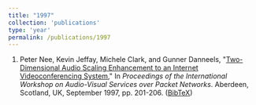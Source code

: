 ```yaml
---
title: "1997"
collection: 'publications'
type: 'year'
permalink: /publications/1997
---
```

1. Peter Nee, Kevin Jeffay, Michele Clark, and Gunner Danneels, "[Two-Dimensional Audio Scaling Enhancement to an Internet Videoconferencing System](http://dx.doi.org/10.1109/NOSDAV.1997.629389)," In *Proceedings of the International Workshop on                  Audio-Visual Services over Packet Networks*. Aberdeen, Scotland, UK, September 1997, pp. 201-206. ([BibTeX](?action=bibentry&bibfile=mweigle.bib&bibref=nee-av97))
